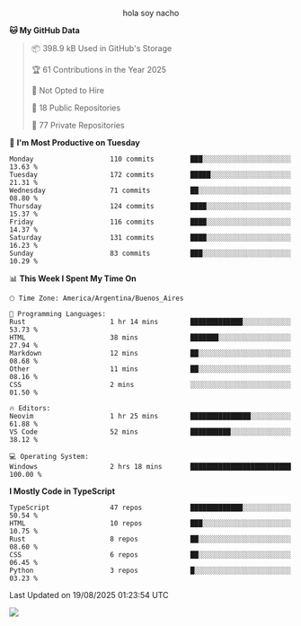 <p align="center">hola soy nacho</p>

<!--START_SECTION:waka-->
**🐱 My GitHub Data** 

> 📦 398.9 kB Used in GitHub's Storage 
 > 
> 🏆 61 Contributions in the Year 2025
 > 
> 🚫 Not Opted to Hire
 > 
> 📜 18 Public Repositories 
 > 
> 🔑 77 Private Repositories 
 > 
📅 **I'm Most Productive on Tuesday** 

```text
Monday                   110 commits         ███░░░░░░░░░░░░░░░░░░░░░░   13.63 % 
Tuesday                  172 commits         █████░░░░░░░░░░░░░░░░░░░░   21.31 % 
Wednesday                71 commits          ██░░░░░░░░░░░░░░░░░░░░░░░   08.80 % 
Thursday                 124 commits         ████░░░░░░░░░░░░░░░░░░░░░   15.37 % 
Friday                   116 commits         ████░░░░░░░░░░░░░░░░░░░░░   14.37 % 
Saturday                 131 commits         ████░░░░░░░░░░░░░░░░░░░░░   16.23 % 
Sunday                   83 commits          ███░░░░░░░░░░░░░░░░░░░░░░   10.29 % 
```


📊 **This Week I Spent My Time On** 

```text
🕑︎ Time Zone: America/Argentina/Buenos_Aires

💬 Programming Languages: 
Rust                     1 hr 14 mins        █████████████░░░░░░░░░░░░   53.73 % 
HTML                     38 mins             ███████░░░░░░░░░░░░░░░░░░   27.94 % 
Markdown                 12 mins             ██░░░░░░░░░░░░░░░░░░░░░░░   08.68 % 
Other                    11 mins             ██░░░░░░░░░░░░░░░░░░░░░░░   08.16 % 
CSS                      2 mins              ░░░░░░░░░░░░░░░░░░░░░░░░░   01.50 % 

🔥 Editors: 
Neovim                   1 hr 25 mins        ███████████████░░░░░░░░░░   61.88 % 
VS Code                  52 mins             ██████████░░░░░░░░░░░░░░░   38.12 % 

💻 Operating System: 
Windows                  2 hrs 18 mins       █████████████████████████   100.00 % 
```

**I Mostly Code in TypeScript** 

```text
TypeScript               47 repos            █████████████░░░░░░░░░░░░   50.54 % 
HTML                     10 repos            ███░░░░░░░░░░░░░░░░░░░░░░   10.75 % 
Rust                     8 repos             ██░░░░░░░░░░░░░░░░░░░░░░░   08.60 % 
CSS                      6 repos             ██░░░░░░░░░░░░░░░░░░░░░░░   06.45 % 
Python                   3 repos             █░░░░░░░░░░░░░░░░░░░░░░░░   03.23 % 
```




 Last Updated on 19/08/2025 01:23:54 UTC
<!--END_SECTION:waka-->

![](http://moe-counter.es3n1n.eu/get/@nachoofg?name=nachoofg&theme=asoul&padding=7&offset=0&align=center&scale=1&pixelated=1&darkmode=auto)
